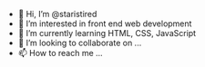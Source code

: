 - 👋 Hi, I’m @staristired
- 👀 I’m interested in front end web development
- 🌱 I’m currently learning HTML, CSS, JavaScript
- 💞️ I’m looking to collaborate on ...
- 📫 How to reach me ...

<!---
staristired/staristired is a ✨ special ✨ repository because its `README.md` (this file) appears on your GitHub profile.
You can click the Preview link to take a look at your changes.
--->
